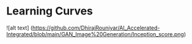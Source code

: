 # Learning Curves

![alt text] (https://github.com/DhirajRouniyar/AI_Accelerated-Integrated/blob/main/GAN_Image%20Generation/Inception_score.png)
